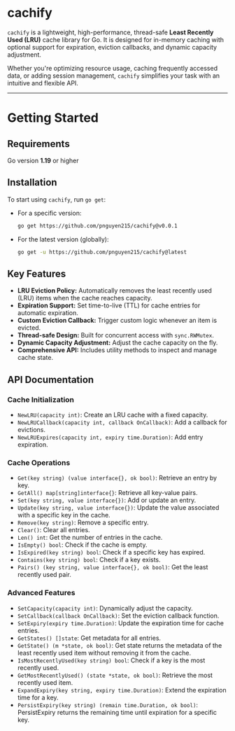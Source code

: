 <h1>cachify</h1>

`cachify` is a lightweight, high-performance, thread-safe **Least Recently Used (LRU)** cache library for Go. It is designed for in-memory caching with optional support for expiration, eviction callbacks, and dynamic capacity adjustment.

Whether you're optimizing resource usage, caching frequently accessed data, or adding session management, `cachify` simplifies your task with an intuitive and flexible API.

---

# Getting Started

## Requirements

Go version **1.19** or higher

## Installation

To start using `cachify`, run `go get`:

- For a specific version:

  ```bash
  go get https://github.com/pnguyen215/cachify@v0.0.1
  ```

- For the latest version (globally):
  ```bash
  go get -u https://github.com/pnguyen215/cachify@latest
  ```

## Key Features

- **LRU Eviction Policy:** Automatically removes the least recently used (LRU) items when the cache reaches capacity.
- **Expiration Support:** Set time-to-live (TTL) for cache entries for automatic expiration.
- **Custom Eviction Callback:** Trigger custom logic whenever an item is evicted.
- **Thread-safe Design:** Built for concurrent access with `sync.RWMutex`.
- **Dynamic Capacity Adjustment:** Adjust the cache capacity on the fly.
- **Comprehensive API:** Includes utility methods to inspect and manage cache state.

## API Documentation

### Cache Initialization

- `NewLRU(capacity int)`: Create an LRU cache with a fixed capacity.
- `NewLRUCallback(capacity int, callback OnCallback)`: Add a callback for evictions.
- `NewLRUExpires(capacity int, expiry time.Duration)`: Add entry expiration.

### Cache Operations

- `Get(key string) (value interface{}, ok bool)`: Retrieve an entry by key.
- `GetAll() map[string]interface{}`: Retrieve all key-value pairs.
- `Set(key string, value interface{})`: Add or update an entry.
- `Update(key string, value interface{})`: Update the value associated with a specific key in the cache.
- `Remove(key string)`: Remove a specific entry.
- `Clear()`: Clear all entries.
- `Len() int`: Get the number of entries in the cache.
- `IsEmpty() bool`: Check if the cache is empty.
- `IsExpired(key string) bool`: Check if a specific key has expired.
- `Contains(key string) bool`: Check if a key exists.
- `Pairs() (key string, value interface{}, ok bool)`: Get the least recently used pair.

### Advanced Features

- `SetCapacity(capacity int)`: Dynamically adjust the capacity.
- `SetCallback(callback OnCallback)`: Set the eviction callback function.
- `SetExpiry(expiry time.Duration)`: Update the expiration time for cache entries.
- `GetStates() []state`: Get metadata for all entries.
- `GetState() (m *state, ok bool)`: Get state returns the metadata of the least recently used item without removing it from the cache.
- `IsMostRecentlyUsed(key string) bool`: Check if a key is the most recently used.
- `GetMostRecentlyUsed() (state *state, ok bool)`: Retrieve the most recently used item.
- `ExpandExpiry(key string, expiry time.Duration)`: Extend the expiration time for a key.
- `PersistExpiry(key string) (remain time.Duration, ok bool)`: PersistExpiry returns the remaining time until expiration for a specific key.
